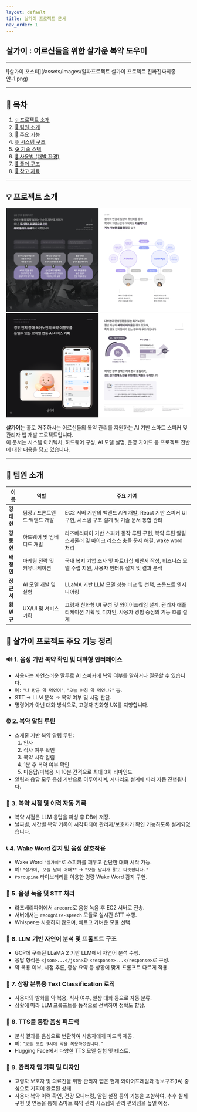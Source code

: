 ```yaml
---
layout: default
title: 살가이 프로젝트 문서
nav_order: 1
---
```


<a name="main"></a>
## 살가이 : 어르신들을 위한 살가운 복약 도우미

---

![살가이 포스터](/assets/images/알파프로젝트 살가이 프로젝트 진짜진짜최종안-1.png)


---

## 🔗 목차

1. [💡 프로젝트 소개](#-프로젝트-소개)
2. [👥 팀원 소개](#-팀원-소개)
3. [🚀 주요 기능](#-주요-기능)
4. [🌐 시스템 구조](#-시스템-구조)
5. [⚙️ 기술 스택](#️-기술-스택)
6. [📖 사용법 (개발 환경)](#-사용법-개발-환경)
7. [📂 폴더 구조](#-폴더-구조)
8. [📝 참고 자료](#-참고-자료)

---

## 💡 프로젝트 소개

![살가이 기획1](/assets/images/기획1.png)
![살가이 기획2](/assets/images/기획2.png)

**살가이**는 홀로 거주하시는 어르신들의 복약 관리를 지원하는 AI 기반 스마트 스피커 및 관리자 앱 개발 프로젝트입니다.  
이 문서는 시스템 아키텍처, 하드웨어 구성, AI 모델 설명, 운영 가이드 등 프로젝트 전반에 대한 내용을 담고 있습니다.

---

## 👥 팀원 소개

| 이름      | 역할                   | 주요 기여 |
| --------- | ---------------------- | --------- |
| **강태현** | 팀장 / 프론트엔드·백엔드 개발 | EC2 서버 기반의 백엔드 API 개발, React 기반 스피커 UI 구현, 시스템 구조 설계 및 기술 문서 통합 관리 |
| **강동현** | 하드웨어 및 임베디드 개발 | 라즈베리파이 기반 스피커 동작 루틴 구현, 복약 루틴 알림 스케줄러 및 마이크 리소스 충돌 문제 해결, wake word 처리 |
| **배정민** | 마케팅 전략 및 커뮤니케이션 | 국내 복지 기업 조사 및 파트너십 제안서 작성, 비즈니스 모델 수립 지원, 사용자 인터뷰 설계 및 결과 분석 |
| **장근서** | AI 모델 개발 및 실험 | LLaMA 기반 LLM 모델 성능 비교 및 선택, 프롬프트 엔지니어링 |
| **황민규** | UX/UI 및 서비스 기획 | 고령자 친화형 UI 구성 및 와이어프레임 설계, 관리자 애플리케이션 기획 및 디자인, 사용자 경험 중심의 기능 흐름 설계 |

## 🧠 살가이 프로젝트 주요 기능 정리

### 🔊 1. 음성 기반 복약 확인 및 대화형 인터페이스
- 사용자는 자연스러운 말투로 AI 스피커에 복약 여부를 말하거나 질문할 수 있습니다.
- 예: `"나 방금 약 먹었어"`, `"오늘 아침 약 먹었나?"` 등.
- STT → LLM 분석 → 복약 여부 및 시점 판단.
- 명령어가 아닌 대화 방식으로, 고령자 친화형 UX를 지향합니다.

### ⏰ 2. 복약 알림 루틴
- 스케줄 기반 복약 알림 루틴:
  1. 인사
  2. 식사 여부 확인
  3. 복약 시각 알림
  4. 1분 후 복약 여부 확인
  5. 미응답/미복용 시 10분 간격으로 최대 3회 리마인드
- 알림과 응답 모두 음성 기반으로 이루어지며, 시나리오 설계에 따라 자동 진행됩니다.

### 📂 3. 복약 시점 및 이력 자동 기록
- 복약 시점은 LLM 응답을 파싱 후 DB에 저장.
- 날짜별, 시간별 복약 기록이 시각화되어 관리자/보호자가 확인 가능하도록 설계되었습니다.

### 📞 4. Wake Word 감지 및 음성 상호작용
- Wake Word `"살가이"`로 스피커를 깨우고 간단한 대화 시작 가능.
- 예: `"살가이, 오늘 날씨 어때?"` → `"오늘 날씨가 맑고 따뜻합니다."`
- `Porcupine` 라이브러리를 이용한 경량 Wake Word 감지 구현.

### 🎤 5. 음성 녹음 및 STT 처리
- 라즈베리파이에서 `arecord`로 음성 녹음 후 EC2 서버로 전송.
- 서버에서는 `recognize-speech` 모듈로 실시간 STT 수행.
- Whisper는 사용하지 않으며, 빠르고 가벼운 모듈 선택.

### 🧠 6. LLM 기반 자연어 분석 및 프롬프트 구조
- GCP에 구축된 LLaMA 2 기반 LLM에서 자연어 분석 수행.
- 응답 형식은 `<json>...</json>`과 `<response>...</response>`로 구성.
- 약 복용 여부, 시점 추론, 증상 요약 등 상황에 맞게 프롬프트 다르게 적용.

### 🧩 7. 상황 분류용 Text Classification 로직
- 사용자의 발화를 약 복용, 식사 여부, 일상 대화 등으로 자동 분류.
- 상황에 따라 LLM 프롬프트를 동적으로 선택하여 정확도 향상.

### 📢 8. TTS를 통한 음성 피드백
- 분석 결과를 음성으로 변환하여 사용자에게 피드백 제공.
- 예: `"오늘 오전 9시에 약을 복용하셨습니다."`
- Hugging Face에서 다양한 TTS 모델 실험 및 테스트.

### 📱 9. 관리자 앱 기획 및 디자인
- 고령자 보호자 및 의료진을 위한 관리자 앱은 현재 와이어프레임과 정보구조(IA) 중심으로 기획이 완료된 상태.  
- 사용자 복약 이력 확인, 건강 모니터링, 알림 설정 등의 기능을 포함하여, 추후 실제 구현 및 연동을 통해 스마트 복약 관리 시스템의 관리 편의성을 높일 예정.



